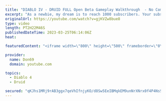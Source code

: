 ```yaml
---
title: "DIABLO IV - DRUID FULL Open Beta Gameplay Walkthrough  - No Commentary"
excerpt: "As a newbie, my dream is to reach 1000 subscribers. Your subscription is a big support in making my small dream come true."
originalUrl: https://youtube.com/watch?v=gjKVZw8bue8
type: video
length: PT2H22M46S
publishedDateTime: 2023-03-25T06:14:06Z
heat: 

featuredContent: "<iframe width=\"800\" height=\"500\" frameborder=\"0\" src=\"https://www.youtube.com/embed/gjKVZw8bue8\" allow=\"accelerometer; autoplay; encrypted-media; gyroscope; picture-in-picture\" allowfullscreen></iframe>"

provider:
  name: Don69
  domain: youtube.com

topics:
  - Diablo 4
  - Druid

secured: "qKJhs1MRj9rAB3ggx7qeVhIfnjyKO/d8Sw5EeIBMqkEM9unNrXNrx0f4P4NsSDixUo+G2FqXfAByBCxGktGpUGloU7SJzFZGHr6+Z3tpgt025eWRviUwO+Huh4fd1OtraGxaXwHli4ZyezxAO8y9gzHx8V0Lc8VM1m+rnYupWY/s9UgOMEPn8cm07GWxfOyiSJh4gP3iVt9/L3diQBciKFFvcVyn6skTZc1KvxXwMrCeUxvLsfeZqCBTRqSqeyutfkuQ4G6L+/2ndPYwY3gZ1rqX5z6nxb5kgUJI9+UGMYCC4HdQpUDpxY+qyTJP0J1XiFDuBxjfOolgIlRMB3l9Q7zI18jJx2hR2T03sB/CjvkGgntznfyJ2RlMXUiMZHoB1UnzZWr6Iu7iV+mZeUQgbc56BHvB7nU/9VAbim9OX5Y=;yDzfFqbe0Zr2GOM+pnbrgQ=="
---
```


